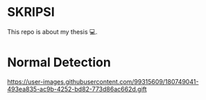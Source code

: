 # SKRIPSI
This repo is about my thesis 💻.

# Normal Detection



https://user-images.githubusercontent.com/99315609/180749041-493ea835-ac9b-4252-bd82-773d86ac662d.gift

